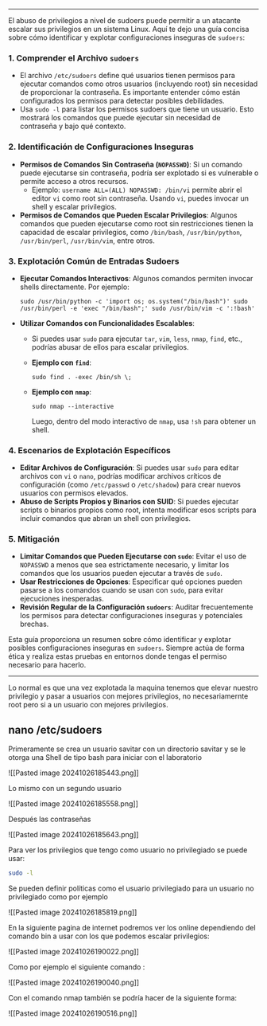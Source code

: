 
---------

El abuso de privilegios a nivel de sudoers puede permitir a un atacante escalar sus privilegios en un sistema Linux. Aquí te dejo una guía concisa sobre cómo identificar y explotar configuraciones inseguras de `sudoers`:

### 1. **Comprender el Archivo `sudoers`**

- El archivo `/etc/sudoers` define qué usuarios tienen permisos para ejecutar comandos como otros usuarios (incluyendo root) sin necesidad de proporcionar la contraseña. Es importante entender cómo están configurados los permisos para detectar posibles debilidades.
- Usa `sudo -l` para listar los permisos sudoers que tiene un usuario. Esto mostrará los comandos que puede ejecutar sin necesidad de contraseña y bajo qué contexto.

### 2. **Identificación de Configuraciones Inseguras**

- **Permisos de Comandos Sin Contraseña (`NOPASSWD`)**: Si un comando puede ejecutarse sin contraseña, podría ser explotado si es vulnerable o permite acceso a otros recursos.
    - Ejemplo: `username ALL=(ALL) NOPASSWD: /bin/vi` permite abrir el editor `vi` como root sin contraseña. Usando `vi`, puedes invocar un shell y escalar privilegios.
- **Permisos de Comandos que Pueden Escalar Privilegios**: Algunos comandos que pueden ejecutarse como root sin restricciones tienen la capacidad de escalar privilegios, como `/bin/bash`, `/usr/bin/python`, `/usr/bin/perl`, `/usr/bin/vim`, entre otros.

### 3. **Explotación Común de Entradas Sudoers**

- **Ejecutar Comandos Interactivos**: Algunos comandos permiten invocar shells directamente. Por ejemplo:
    
    
    `sudo /usr/bin/python -c 'import os; os.system("/bin/bash")' sudo /usr/bin/perl -e 'exec "/bin/bash";' sudo /usr/bin/vim -c ':!bash'`
    
- **Utilizar Comandos con Funcionalidades Escalables**:
    - Si puedes usar `sudo` para ejecutar `tar`, `vim`, `less`, `nmap`, `find`, etc., podrías abusar de ellos para escalar privilegios.
    - **Ejemplo con `find`**:
        
    
        `sudo find . -exec /bin/sh \;`
        
    - **Ejemplo con `nmap`**:
        

        `sudo nmap --interactive`
        
        Luego, dentro del modo interactivo de `nmap`, usa `!sh` para obtener un shell.

### 4. **Escenarios de Explotación Específicos**

- **Editar Archivos de Configuración**: Si puedes usar `sudo` para editar archivos con `vi` o `nano`, podrías modificar archivos críticos de configuración (como `/etc/passwd` o `/etc/shadow`) para crear nuevos usuarios con permisos elevados.
- **Abuso de Scripts Propios y Binarios con SUID**: Si puedes ejecutar scripts o binarios propios como root, intenta modificar esos scripts para incluir comandos que abran un shell con privilegios.

### 5. **Mitigación**

- **Limitar Comandos que Pueden Ejecutarse con `sudo`**: Evitar el uso de `NOPASSWD` a menos que sea estrictamente necesario, y limitar los comandos que los usuarios pueden ejecutar a través de `sudo`.
- **Usar Restricciones de Opciones**: Especificar qué opciones pueden pasarse a los comandos cuando se usan con `sudo`, para evitar ejecuciones inesperadas.
- **Revisión Regular de la Configuración `sudoers`**: Auditar frecuentemente los permisos para detectar configuraciones inseguras y potenciales brechas.

Esta guía proporciona un resumen sobre cómo identificar y explotar posibles configuraciones inseguras en `sudoers`. Siempre actúa de forma ética y realiza estas pruebas en entornos donde tengas el permiso necesario para hacerlo.


---------

Lo normal es que una vez explotada la maquina tenemos que elevar nuestro privilegio y pasar a usuarios con mejores privilegios, no necesariamernte root pero si a un usuario con mejores privilegios.

##  nano /etc/sudoers

Primeramente se crea un usuario savitar con un directorio savitar y se le otorga una Shell de tipo  bash para iniciar con el laboratorio 

![[Pasted image 20241026185443.png]]

Lo mismo con un segundo usuario 

![[Pasted image 20241026185558.png]]

Después las contraseñas 

![[Pasted image 20241026185643.png]]

Para ver los privilegios que tengo como usuario no privilegiado se puede  usar:

```bash
sudo -l 
```

Se pueden definir políticas como el usuario privilegiado para un usuario no privilegiado como por ejemplo 

![[Pasted image 20241026185819.png]]

En la siguiente pagina de internet podremos ver los online dependiendo del comando bin a usar con los que podemos escalar privilegios:

![[Pasted image 20241026190022.png]]

Como por ejemplo el siguiente comando :

![[Pasted image 20241026190040.png]]

Con el comando nmap también se podría hacer de la siguiente forma:

![[Pasted image 20241026190516.png]]

